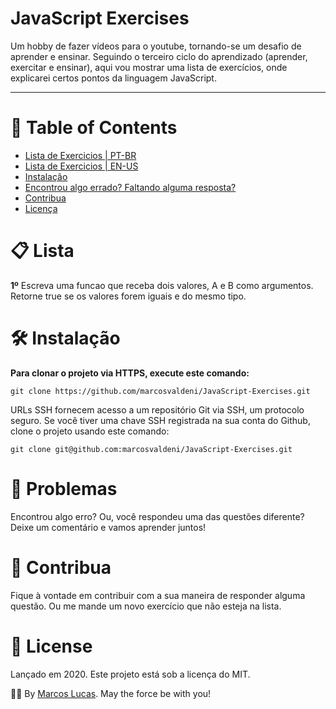 # JavaScript Exercises

Um hobby de fazer vídeos para o youtube, tornando-se um desafio de aprender e ensinar. 
Seguindo o terceiro ciclo do aprendizado (aprender, exercitar e ensinar),
aqui vou mostrar uma lista de exercícios, onde explicarei certos pontos da linguagem JavaScript.



---

# :pushpin: Table of Contents
* [Lista de Exercicios | PT-BR](#clipboard-lista)
* [Lista de Exercicios | EN-US](https://github.com/marcosvaldeni/JavaScript-Exercises/README.md)
* [Instalação](#hammer_and_wrench-instalação)
* [Encontrou algo errado? Faltando alguma resposta?](#bug-problemas)
* [Contribua](#handshake-contribua)
* [Licença](#scroll-License)

# :clipboard: Lista
**1º** Escreva uma funcao que receba dois valores, A e B como argumentos. Retorne true se os valores forem iguais e do mesmo tipo.


# :hammer_and_wrench: Instalação

**Para clonar o projeto via HTTPS, execute este comando:**

```git clone https://github.com/marcosvaldeni/JavaScript-Exercises.git```

URLs SSH fornecem acesso a um repositório Git via SSH, um protocolo seguro. Se você tiver uma chave SSH registrada na sua conta do Github, clone o projeto usando este comando:

```git clone git@github.com:marcosvaldeni/JavaScript-Exercises.git```

# :bug: Problemas

Encontrou algo erro? Ou, você respondeu uma das questões diferente? Deixe um comentário e vamos aprender juntos! 

# :handshake: Contribua

Fique à vontade em contribuir com a sua maneira de responder alguma questão. Ou me mande um novo exercício que não esteja na lista. 

# :scroll: License

Lançado em 2020. Este projeto está sob a licença do MIT.

🖖🏻 By [Marcos Lucas](https://github.com/marcosvaldeni). May the force be with you! 
